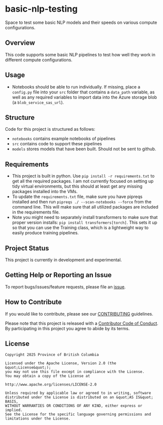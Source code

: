 # basic-nlp-testing
Space to test some basic NLP models and their speeds on various compute configurations. 

## Overview

This code supports some basic NLP pipelines to test how well they work in different compute configurations. 

## Usage

* Notebooks should be able to run individually. If missing, place a `config.py` file into your `src` folder that contains a `data_path` variable, as well as any required variables to import data into the Azure storage blob (a `blob_service_sas_url`). 

## Structure

Code for this project is structured as follows:

* `notebooks` contains example notebooks of pipelines
* `src` contains code to support these pipelines 
* `models` stores models that have been built. Should not be sent to github. 

## Requirements

* This project is built in python. Use `pip install -r requirements.txt` to get all the required packages. I am not currently focused on setting up tidy virtual environments, but this should at least get any missing packages installed into the VMs. 
* To update the `requirements.txt` file, make sure you have pipreqs installed and then run `pipreqs ./ --scan-notebooks --force` from the command line. This will make sure that all utilized packages are included in the requirements file. 
* Note you might need to separately install transformers to make sure that proper version installs: `pip install transformers[torch]`. This sets it up so that you can use the Training class, which is a lightweight way to easily produce training pipelines. 
    
## Project Status

This project is currently in development and experimental. 

## Getting Help or Reporting an Issue

To report bugs/issues/feature requests, please file an [issue](https://github.com/lindsay-fredrick/basic-nlp-testing/issues/).

## How to Contribute

If you would like to contribute, please see our [CONTRIBUTING](CONTRIBUTING.md) guidelines.

Please note that this project is released with a [Contributor Code of Conduct](CODE_OF_CONDUCT.md). By participating in this project you agree to abide by its terms.

## License

```
Copyright 2025 Province of British Columbia

Licensed under the Apache License, Version 2.0 (the &quot;License&quot;);
you may not use this file except in compliance with the License.
You may obtain a copy of the License at

http://www.apache.org/licenses/LICENSE-2.0

Unless required by applicable law or agreed to in writing, software distributed under the License is distributed on an &quot;AS IS&quot; BASIS,
WITHOUT WARRANTIES OR CONDITIONS OF ANY KIND, either express or implied.
See the License for the specific language governing permissions and limitations under the License.
```
